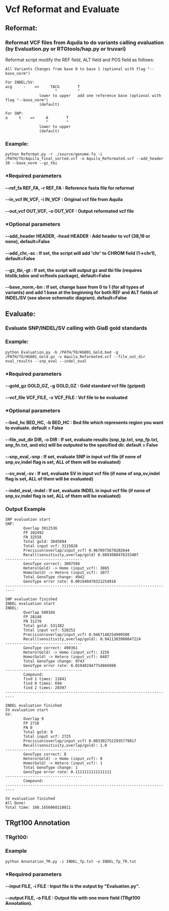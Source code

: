 # Vcf Reformat and Evaluate
## Reformat: 
### Reformat VCF files from Aquila to do variants calling evaluation (by Evaluation.py or RTGtools/hap.py or truvari) 
Reformat script modify the REF field, ALT field and POS field as follows:
```
All Variants Changes from base 0 to base 1 (optional with flag "--base_norm")

For INDEL/SV:
acg     -    =>     TACG        T
                      ^         ^
               lower to upper   add one reference base (optional with flag "--base_norm")
               (default)   

For SNP:
a     t    =>     A        T
                  ^        ^
               lower to upper 
               (default)
```
### Example:
```
python Reformat.py -r ./source/genome.fa -i /PATH/TO/Aquila_final_sorted.vcf -o Aquila_Reformated.vcf --add_header 38 --base_norm --gz_tbi
```
### *Required parameters
#### --ref_fa REF_FA, -r REF_FA : Reference fasta file for reformat
#### --in_vcf IN_VCF, -i IN_VCF : Original vcf file from Aquila
#### --out_vcf OUT_VCF, -o OUT_VCF : Output reformated vcf file
### *Optional parameters
#### --add_header HEADER, -head HEADER : Add header to vcf (38,19 or none), default=False
#### --add_chr,-ac : If set, the script will add 'chr' to CHROM field (1->chr1), default=False
#### --gz_tbi,-gt : If set, the script will output gz and tbi file (requires htslib,tabix and vcftools package), default=False
#### --base_norm,-bn : If set, change base from 0 to 1 (for all types of variants) and add 1 base at the beginning for both REF and ALT fields of INDEL/SV (see above schematic diagram). default=False 

## Evaluate: 
### Evaluate SNP/INDEL/SV calling with GiaB gold standards
### Example:
```
python Evaluation.py -b /PATH/TO/HG001_Gold.bed -g /PATH/TO/HG001_Gold.gz -v Aquila_Reformated.vcf --file_out_dir eval_results --snp_eval --indel_eval
```
### *Required parameters
#### --gold_gz GOLD_GZ, -g GOLD_GZ : Gold standard vcf file (gziped)
#### --vcf_file VCF_FILE, -v VCF_FILE : Vcf file to be evaluated
### *Optional parameters
#### --bed_hc BED_HC, -b BED_HC : Bed file which represents region you want to evaluate. default = False
#### --file_out_dir DIR, -o DIR : If set, evaluate results (snp_tp.txt, snp_fp.txt, snp_fn.txt, and etc) will be outputed to the specified dir. default = False
#### --snp_eval,-snp : If set, evaluate SNP in input vcf file (if none of snp,sv,indel flag is set, ALL of them will be evaluated)
#### --sv_eval,-sv : If set, evaluate SV in input vcf file (if none of snp,sv,indel flag is set, ALL of them will be evaluated)
#### --indel_eval,-indel : If set, evaluate INDEL in input vcf file (if none of snp,sv,indel flag is set, ALL of them will be evaluated)
### Output Example
```
SNP evaluation start
SNP:
        Overlap 3012536
        FP 102492
        FN 32558
        Total gold: 3045094
        Total input vcf: 3115028
        Precision(overlap/input_vcf) 0.9670975670202644
        Recall(sensitivity,overlap/gold) 0.9893080476333407
----------------------------------
        GenoType correct: 3007594
        Hetero(Gold) -> Homo (input_vcf): 3865
        Homo(Gold) -> Hetero (input_vcf): 1077
        Total GenoType change: 4942
        GenoType error rate: 0.001640478321254916
--------------------------------------------------------------------------

SNP evaluation finished
INDEL evaluation start
INDEL:
        Overlap 500104
        FP 28148
        FN 31278
        Total gold: 531382
        Total input vcf: 528252
        Precision(overlap/input_vcf) 0.9467148254999508
        Recall(sensitivity,overlap/gold): 0.9411383900847224
----------------------------------
        GenoType correct: 490361
        Hetero(Gold) -> Homo (input_vcf): 3256
        Homo(Gold) -> Hetero (input_vcf): 6487
        Total GenoType change: 9743
        GenoType error rate: 0.019481947754866988
----------------------------------
        Compound:
        find 1 times: 11841
        find 0 times: 694
        find 2 times: 20397
--------------------------------------------------------------------------

INDEL evaluation finished
SV evaluation start
SV:
        Overlap 9
        FP 2716
        FN 0
        Total gold: 9
        Total input vcf: 2725
        Precision(overlap/input_vcf) 0.0033027522935779817
        Recall(sensitivity,overlap/gold): 1.0
----------------------------------
        GenoType correct: 8
        Hetero(Gold) -> Homo (input_vcf): 0
        Homo(Gold) -> Hetero (input_vcf): 1
        Total GenoType change: 1
        GenoType error rate: 0.1111111111111111
----------------------------------
        Compound:
--------------------------------------------------------------------------

SV evaluation finished
All Done!
Total time: 108.1656060218811
```

## TRgt100 Annotation
### TRgt100: 
### Example
```
python Annotation_TR.py -i INDEL_fp.txt -o INDEL_fp_TR.txt
```
### *Required parameters
#### --input FILE, -i FILE : Input file is the output by "Evaluation.py". 
#### --output FILE, -o FILE : Output file with one more field (TRgt100 Annotation). 
